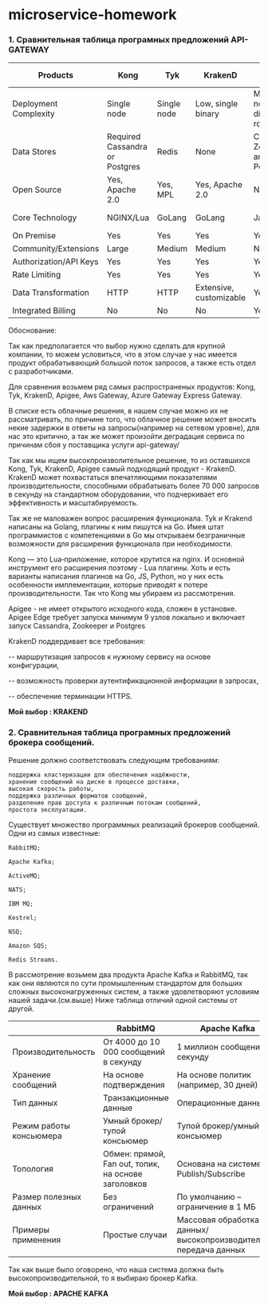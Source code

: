 # microservice-homework

### 1. Сравнительная таблица програмных предложений API-GATEWAY

| Products	|Kong	|Tyk	|KrakenD	|Apigee	|AWS Gateway	|Azure Gateway	|Express Gateway
|-----------|-----|-----|---------|-------|------------|--------------|--------------------
| Deployment Complexity	|Single node	|Single node	|Low, single binary	|Many nodes with different roles	|Cloud vendor PaaS	|Cloud vendor PaaS	|Flexible
| Data Stores |Required	Cassandra or Postgres	|Redis	|None	|Cassandra, Zookeeper, and Postgres	|Cloud vendor PaaS	|Cloud vendor PaaS	|Redis
| Open Source	|Yes, Apache 2.0	|Yes, MPL	|Yes, Apache 2.0	|No	|No	|No	|Yes, Apache 2.0
| Core Technology	|NGINX/Lua	|GoLang	|GoLang	|Java	|Not open	|Not open	|Node.js Express
| On Premise	|Yes	|Yes	|Yes	|Yes	|No	|No	|Yes
| Community/Extensions	|Large	|Medium	|Medium	|No	|No	|No	|Small
| Authorization/API Keys	|Yes	|Yes	|Yes	|Yes	|Yes	|Yes	|Yes
| Rate Limiting	|Yes	|Yes	|Yes	|Yes	|Yes	|Yes	|Yes
| Data Transformation	|HTTP	|HTTP	|Extensive, customizable	|Yes	|No	|No	|No
| Integrated Billing	|No	|No	|No	|Yes	|No	|No	|No

Обоснование:

   Так как предполагается что выбор нужно сделать для крупной компании, то можем условиться, что в этом случае у нас имеется продукт обрабатывающий большой поток запросов, а также есть отдел с разработчиками.

   Для сравнения возьмем ряд самых распространеных продуктов: Kong, Tyk, KrakenD, Apigee, Aws Gateway, Azure Gateway Express Gateway.

   В списке есть облачные решения, в нашем случае можно их не рассматривать, по причине того, что облачное решение может вносить некие задержки в ответы на запросы(например на сетевом уровне), для нас это критично, а так же может произойти деградация сервиса по причинам сбоя у поставщика услуги api-gateway/

   Так как мы ищем высокпроизволительное решение, то из оставшихся Kong, Tyk, KrakenD, Apigee  самый подходящий продукт - KrakenD. KrakenD может похвастаться впечатляющими показателями производительности, способными обрабатывать более 70 000 запросов в секунду на стандартном оборудовании, что подчеркивает его эффективность и масштабируемость. 

   Так же не маловажен вопрос расширения функционала. Tyk и Krakend написаны на Golang, плагины к ним пишутся на Go. Имея штат программистов с компетенциями в Go мы открываем безграничные возможности для расширения функционала при необходимости.
  
   Kong — это Lua‑приложение, которое крутится на nginx. И основной инструмент его расширения поэтому - Lua плагины. Хоть и есть варианты написания плагинов на Go, JS, Python, но у них есть особенности имплементации, которые приводят к потере производительности. Так что Kong мы убираем из рассмотрения.

   Apigee - не имеет открытого исходного кода, сложен в установке. Apigee Edge требует запуска минимум 9 узлов локально и включает запуск Cassandra, Zookeeper и Postgres

  KrakenD поддердивает все требования:
  
   -- маршрутизация запросов к нужному сервису на основе конфигурации,
  
   -- возможность проверки аутентификационной информации в запросах,
   
   -- обеспечение терминации HTTPS.


   <b>Мой выбор : KRAKEND</b>
   
### 2. Сравнительная таблица програмных предложений брокера сообщений.

Решение должно соответствовать следующим требованиям:

    поддержка кластеризации для обеспечения надёжности,
    хранение сообщений на диске в процессе доставки,
    высокая скорость работы,
    поддержка различных форматов сообщений,
    разделение прав доступа к различным потокам сообщений,
    простота эксплуатации.
Существует множество программных реализаций брокеров сообщений. Одни из самых известные:

    RabbitMQ;

    Apache Kafka;

    ActiveMQ;

    NATS;

    IBM MQ;

    Kestrel;

    NSQ;

    Amazon SQS;

    Redis Streams.
    
В рассмотрение возьмем два продукта Apache Kafka и RabbitMQ, так как они являются по сути промышленным стандартом для больших сложных высоконагруженных систем, а также удовлетворяют условиям нашей задачи.(см.выше)
Ниже таблица отличий одной системы от другой.	

|                   |RabbitMQ           | Apache Kafka
|-------------------|------------------------------------------------|-------------------
|Производительность  |От 4000 до 10 000 сообщений в секунду| 1 миллион сообщений в секунду
|Хранение сообщений  | На основе подтверждения| На основе политик (например, 30 дней)
|Тип данных|Транзакционные данные|Операционные данные
|Режим работы консьюмера|Умный брокер/тупой консьюмер|Тупой брокер/умный консьюмер
|Топология|Обмен: прямой, Fan out, топик, на основе заголовков|Основана на системе Publish/Subscribe
|Размер полезных данных|Без ограничений|По умолчанию – ограничение в 1 МБ
|Примеры применения|Простые случаи| Массовая обработка данных/высокопроизводительная передача данных

Так как выше было оговорено, что наша система должна быть высокопроизводительной, то я выбираю брокер Kafka.

 <b>Мой выбор : APACHE KAFKA</b>
